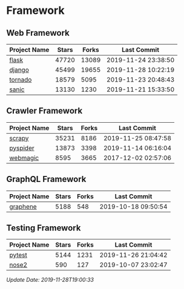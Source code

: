 # Framework

## Web Framework

| Project Name | Stars | Forks | Last Commit |
| ------------ | ----- | ----- | ----------- |
| [flask](https://github.com/pallets/flask) | 47720 | 13089 | 2019-11-24 23:38:50 |
| [django](https://github.com/django/django) | 45499 | 19655 | 2019-11-28 10:22:19 |
| [tornado](https://github.com/tornadoweb/tornado) | 18579 | 5095 | 2019-11-23 20:48:43 |
| [sanic](https://github.com/huge-success/sanic) | 13130 | 1230 | 2019-11-21 15:33:50 |

## Crawler Framework

| Project Name | Stars | Forks | Last Commit |
| ------------ | ----- | ----- | ----------- |
| [scrapy](https://github.com/scrapy/scrapy) | 35231 | 8186 | 2019-11-25 08:47:58 |
| [pyspider](https://github.com/binux/pyspider) | 13873 | 3398 | 2019-11-14 06:16:04 |
| [webmagic](https://github.com/code4craft/webmagic) | 8595 | 3665 | 2017-12-02 02:57:06 |

## GraphQL Framework

| Project Name | Stars | Forks | Last Commit |
| ------------ | ----- | ----- | ----------- |
| [graphene](https://github.com/graphql-python/graphene) | 5188 | 548 | 2019-10-18 09:50:54 |

## Testing Framework

| Project Name | Stars | Forks | Last Commit |
| ------------ | ----- | ----- | ----------- |
| [pytest](https://github.com/pytest-dev/pytest) | 5144 | 1231 | 2019-11-26 21:04:42 |
| [nose2](https://github.com/nose-devs/nose2) | 590 | 127 | 2019-10-07 23:02:47 |

*Update Date: 2019-11-28T19:00:33*